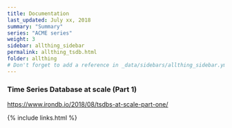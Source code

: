 ```yaml
---
title: Documentation 
last_updated: July xx, 2018
summary: "Summary"
series: "ACME series"
weight: 3
sidebar: allthing_sidebar
permalink: allthing_tsdb.html
folder: allthing
# Don't forget to add a reference in _data/sidebars/allthing_sidebar.yml and/or _data/topnav.yml 
---
```


### Time Series Database at scale (Part 1)
https://www.irondb.io/2018/08/tsdbs-at-scale-part-one/


{% include links.html %}
